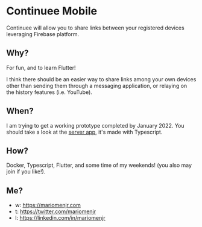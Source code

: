 # Continuee Mobile

Continuee will allow you to share links between your registered devices leveraging Firebase platform.

## Why?

For fun, and to learn Flutter! 

I think there should be an easier way to share links among your own devices other than sending them through a messaging application, or relaying on the history features (i.e. YouTube).

## When?

I am trying to get a working prototype completed by January 2022. You should take a look at the [server app](https://github.com/mariomenjr/continuee-server), it's made with Typescript.

## How?

Docker, Typescript, Flutter, and some time of my weekends! (you also may join if you like!).

## Me?

- w: https://mariomenjr.com
- t: https://twitter.com/mariomenjr
- l: https://linkedin.com/in/mariomenjr
